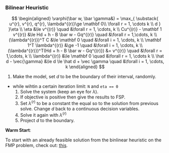 ### **Bilinear Heuristic**
$$
\begin{aligned}
     \varphi(\bar w, \bar \gamma&) = \max_{
            \substack{
            u^{r}, v^{r}, q^{r}, \lambda^{(r)}\ge \mathbf 0\\
            \forall r = 1, \cdots k
            \\
            d
            }
        }\eta
    \\
    \eta &\le v^{(r)} \quad &\forall r = 1, \cdots, k
    \\
    Cu^{(r)} - \mathbf 1 v^{(r)} &\le 
    Hd + h - B \bar w - Gq^{(r)}
    \quad 
    &\forall r = 1,\cdots, k
    \\
    (\lambda^{(r)})^T C &\le \mathbf 0 \quad &\forall i = 1, \cdots, k
    \\
    \mathbf 1^T \lambda^{(r)} &\ge -1
    \quad 
    &\forall i = 1, \cdots, k
    \\
    (\lambda^{(r)})^T(Hd + h - B \bar w - Gq^{(r)}) 
    &= v^{(r)} 
    \quad 
    &\forall r = 1,\cdots, k
    \\
    \lambda^{(r)} &\le \mathbf 0 \quad &\forall r = 1, \cdots k
    \\
     \hat d - \vec{\gamma} &\le d \le \hat d + \vec \gamma \quad &\forall i = 1, \cdots, k
\end{aligned}
$$


1. Make the model, set $d$ to be the boundary of their interval, randomly. 
* while wihtin a certain iteration limit: `N`  and `eta == 0`
   1. Solve the system (keep an eye for $λ$). 
   2. If objective is positive then give the results to FSP. 
   3. Set $λ^{(r)}$ to be a constant the equal so to the solution from previous solve. Change $d$ back to a continuous decision variables. 
   4. Solve it again with $\lambda^{(r)}$ 
   5. Project $d$ to the boundary.  

**Warm Start**: 

To start with an already feasible solution from the binlinear heuristic on the FMP problem, check out: [this](https://jump.dev/JuMP.jl/stable/tutorials/conic/start_values/#Primal-and-dual-warm-starts). 